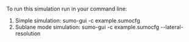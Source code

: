 To run this simulation run in your command line:

1. Simple simulation: sumo-gui -c example.sumocfg
2. Sublane mode simulation: sumo-gui -c example.sumocfg --lateral-resolution <float>